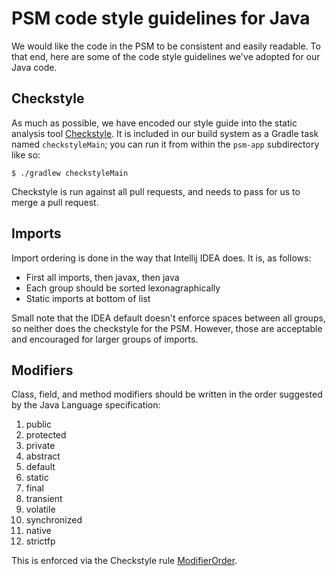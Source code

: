 # PSM code style guidelines for Java

We would like the code in the PSM to be consistent and easily readable. To that
end, here are some of the code style guidelines we've adopted for our Java
code.

## Checkstyle

As much as possible, we have encoded our style guide into the static analysis
tool [Checkstyle](http://checkstyle.sourceforge.net/). It is included in our
build system as a Gradle task named `checkstyleMain`; you can run it from
within the `psm-app` subdirectory like so:

```shell-session
$ ./gradlew checkstyleMain
```

Checkstyle is run against all pull requests, and needs to pass for us to merge
a pull request.

## Imports

Import ordering is done in the way that Intellij IDEA does.  It is, as
follows:

* First all imports, then javax, then java
* Each group should be sorted lexonagraphically
* Static imports at bottom of list

Small note that the IDEA default doesn't enforce spaces between all groups,
so neither does the checkstyle for the PSM.  However, those are acceptable
and encouraged for larger groups of imports.

## Modifiers

Class, field, and method modifiers should be written in the order suggested by
the Java Language specification:

1. public
2. protected
3. private
4. abstract
5. default
6. static
7. final
8. transient
9. volatile
10. synchronized
11. native
12. strictfp

This is enforced via the Checkstyle rule
[ModifierOrder](http://checkstyle.sourceforge.net/config_modifier.html#ModifierOrder).
